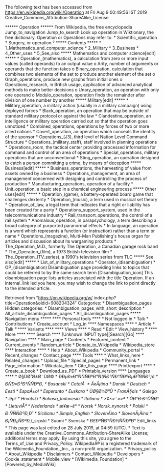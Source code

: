 The following text has been accessed from https://en.wikipedia.org/wiki/Operation at Fri Aug 9 00:49:56 IST 2019
Creative_Commons_Attribution-ShareAlike_License




















****** Operation ******
From Wikipedia, the free encyclopedia
Jump_to_navigation Jump_to_search
 Look up operation in Wiktionary, the free dictionary.
Operation or Operations may refer to:
    * Scientific_operation
    * Surgery, or operation
⁰
***** Contents *****
    * 1_Mathematics_and_computer_science
    * 2_Military
    * 3_Business
    * 4_Other_uses
    * 5_See_also
***** Mathematics and computer science[edit] *****
    * Operation_(mathematics), a calculation from zero or more input values
      (called operands) to an output value
          o Arity, number of arguments or operands that the function takes
          o Binary_operation, calculation that combines two elements of the set
            to produce another element of the set
          o Graph_operations, produce new graphs from initial ones
          o Operations_research, in British usage, application of advanced
            analytical methods to make better decisions
          o Unary_operation, an operation with only one operand
          o Modulo_operation, operation finds the remainder after division of
            one number by another
***** Military[edit] *****
    * Military_operation, a military action (usually in a military campaign)
      using deployed forces
    * Black_operation, an operation that may be outside of standard military
      protocol or against the law
    * Clandestine_operation, an intelligence or military operation carried out
      so that the operation goes unnoticed
    * Combined_operations, operations by forces of two or more allied nations
    * Covert_operation, an operation which conceals the identity of the sponsor
    * Operations_(J3), third level of Nation Level Command Structure
    * Operations_(military_staff), staff involved in planning operations
    * Operations_room, the tactical center providing processed information for
      command and control of an area of operations
    * Special_operations, military operations that are unconventional
    * Sting_operation, an operation designed to catch a person committing a
      crime, by means of deception
***** Business[edit] *****
    * Business_operations, the harvesting of value from assets owned by a
      business
    * Operations_management, an area of management concerned with designing and
      controlling the process of production
    * Manufacturing_operations, operation of a facility
    * Unit_operation, a basic step in a chemical engineering process
***** Other uses[edit] *****
    * Operation_(game), a battery-operated board game that challenges dexterity
    * Operation_(music), a term used in musical set theory
    * Operation_of_law, a legal term that indicates that a right or liability
      has been created for a party
    * Operations_support_system, used in the telecommunications industry
    * Rail_transport_operations, the control of a rail system
    * Anomalous_operation, in parapsychology, a term describing a broad
      category of purported paranormal effects
    * In language, an operation is a word which represents a function (or
      instruction) rather than a term or name
    * Operations_(magazine), Multi-Man Publishing's house organ for articles
      and discussion about its wargaming products
    * The_Operation_M.D., formerly The Operation, a Canadian garage rock band
    * The_Operation_(film), a 1973 British television film
    * The_Operation_(TV_series), a 1990's television series from TLC
***** See also[edit] *****
    * List_of_military_operations
    * Operator_(disambiguation)
    * OP_(disambiguation)
                      Disambiguation page providing links to topics that could
                      be referred to by the same search term
[Disambiguation_icon] This disambiguation page lists articles associated with
                      the title Operation.
                      If an internal_link led you here, you may wish to change
                      the link to point directly to the intended article.

Retrieved from "https://en.wikipedia.org/w/
index.php?title=Operation&oldid=908204324"
Categories:
    * Disambiguation_pages
Hidden categories:
    * Disambiguation_pages_with_short_description
    * All_article_disambiguation_pages
    * All_disambiguation_pages
***** Navigation menu *****
**** Personal tools ****
    * Not logged in
    * Talk
    * Contributions
    * Create_account
    * Log_in
**** Namespaces ****
    * Article
    * Talk
⁰
**** Variants ****
**** Views ****
    * Read
    * Edit
    * View_history
⁰
**** More ****
**** Search ****
[Unknown INPUT type][Search][Go]
**** Navigation ****
    * Main_page
    * Contents
    * Featured_content
    * Current_events
    * Random_article
    * Donate_to_Wikipedia
    * Wikipedia_store
**** Interaction ****
    * Help
    * About_Wikipedia
    * Community_portal
    * Recent_changes
    * Contact_page
**** Tools ****
    * What_links_here
    * Related_changes
    * Upload_file
    * Special_pages
    * Permanent_link
    * Page_information
    * Wikidata_item
    * Cite_this_page
**** Print/export ****
    * Create_a_book
    * Download_as_PDF
    * Printable_version
**** Languages ****
    * Ø§ÙØ¹Ø±Ø¨ÙØ©
    * ÐÐµÐ»Ð°ÑÑÑÐºÐ°Ñ_(ÑÐ°ÑÐ°ÑÐºÐµÐ²ÑÑÐ°)â
    * ÐÑÐ»Ð³Ð°ÑÑÐºÐ¸
    * Bosanski
    * CatalÃ 
    * ÄeÅ¡tina
    * Dansk
    * Deutsch
    * Eesti
    * EspaÃ±ol
    * Esperanto
    * Euskara
    * ÙØ§Ø±Ø³Û
    * FranÃ§ais
    * Galego
    * íêµ­ì´
    * Hrvatski
    * Bahasa_Indonesia
    * Italiano
    * ×¢××¨××ª
    * ÒÐ°Ð·Ð°ÒÑÐ°
    * LietuviÅ³
    * Nederlands
    * æ¥æ¬èª
    * Norsk
    * Norsk_nynorsk
    * Polski
    * Ð ÑÑÑÐºÐ¸Ð¹
    * Sicilianu
    * Simple_English
    * SlovenÄina
    * SlovenÅ¡Äina
    * Ð¡ÑÐ¿ÑÐºÐ¸_/_srpski
    * Suomi
    * Svenska
    * Ð£ÐºÑÐ°ÑÐ½ÑÑÐºÐ°
Edit_links
    * This page was last edited on 28 July 2019, at 04:59 (UTC).
    * Text is available under the Creative_Commons_Attribution-ShareAlike
      License; additional terms may apply. By using this site, you agree to the
      Terms_of_Use and Privacy_Policy. WikipediaÂ® is a registered trademark of
      the Wikimedia_Foundation,_Inc., a non-profit organization.
    * Privacy_policy
    * About_Wikipedia
    * Disclaimers
    * Contact_Wikipedia
    * Developers
    * Cookie_statement
    * Mobile_view
    * [Wikimedia_Foundation]
    * [Powered_by_MediaWiki]
